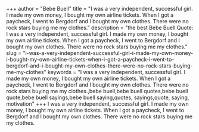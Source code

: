 +++
author = "Bebe Buell"
title = "I was a very independent, successful girl. I made my own money, I bought my own airline tickets. When I got a paycheck, I went to Bergdorf and I bought my own clothes. There were no rock stars buying me my clothes."
description = "the best Bebe Buell Quote: I was a very independent, successful girl. I made my own money, I bought my own airline tickets. When I got a paycheck, I went to Bergdorf and I bought my own clothes. There were no rock stars buying me my clothes."
slug = "i-was-a-very-independent-successful-girl-i-made-my-own-money-i-bought-my-own-airline-tickets-when-i-got-a-paycheck-i-went-to-bergdorf-and-i-bought-my-own-clothes-there-were-no-rock-stars-buying-me-my-clothes"
keywords = "I was a very independent, successful girl. I made my own money, I bought my own airline tickets. When I got a paycheck, I went to Bergdorf and I bought my own clothes. There were no rock stars buying me my clothes.,bebe buell,bebe buell quotes,bebe buell quote,bebe buell sayings,bebe buell saying,quotes, sayings,quote, saying, motivation"
+++
I was a very independent, successful girl. I made my own money, I bought my own airline tickets. When I got a paycheck, I went to Bergdorf and I bought my own clothes. There were no rock stars buying me my clothes.
